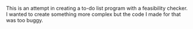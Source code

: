 This is an attempt in creating a to-do list program with a feasibility checker. 
I wanted to create something more complex but the code I made for that was too buggy.

